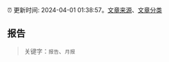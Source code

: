 :alarm_clock: 更新时间: 2024-04-01 01:38:57。[文章来源](/README.md)、[文章分类](/TAGS.md)

## 报告


> 关键字：`报告`、`月报`



